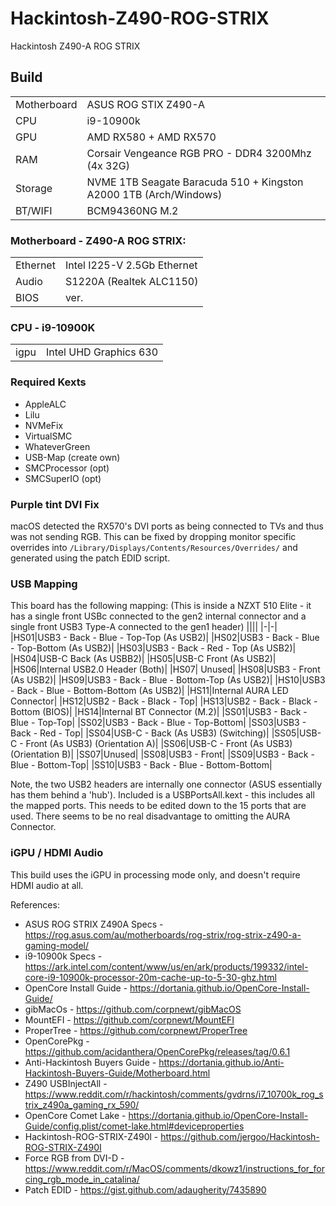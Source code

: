 # Hackintosh-Z490-ROG-STRIX
Hackintosh Z490-A ROG STRIX

## Build
|||
|-|-|
|Motherboard|ASUS ROG STIX Z490-A|
|CPU|i9-10900k|
|GPU|AMD RX580 + AMD RX570|
|RAM|Corsair Vengeance RGB PRO - DDR4 3200Mhz (4x 32G)|
|Storage|NVME 1TB Seagate Baracuda 510 + Kingston A2000 1TB (Arch/Windows)|
|BT/WIFI|BCM94360NG M.2 |


### Motherboard - Z490-A ROG STRIX:
|||
|-|-|
|Ethernet|Intel I225-V 2.5Gb Ethernet|
|Audio|S1220A (Realtek ALC1150)|
|BIOS|ver. |

### CPU - i9-10900K
|||
|-|-|
|igpu|Intel UHD Graphics 630|

### Required Kexts
* AppleALC
* Lilu
* NVMeFix
* VirtualSMC
* WhateverGreen
* USB-Map (create own)
* SMCProcessor (opt)
* SMCSuperIO (opt)


### Purple tint DVI Fix

macOS detected the RX570's DVI ports as being connected to TVs and thus was not sending RGB.  This can be fixed by dropping monitor specific overrides into `/Library/Displays/Contents/Resources/Overrides/` and generated using the patch EDID script.

### USB Mapping
This board has the following mapping:
(This is inside a NZXT 510 Elite - it has a single front USBc connected to the gen2 internal connector and a single front USB3 Type-A connected to the gen1 header)
||||
|-|-|
|HS01|USB3 - Back - Blue - Top-Top (As USB2)|
|HS02|USB3 - Back - Blue - Top-Bottom (As USB2)|
|HS03|USB3 - Back - Red - Top (As USB2)|
|HS04|USB-C Back (As USBB2)|
|HS05|USB-C Front (As USB2)|
|HS06|Internal USB2.0 Header (Both)|
|HS07| Unused|
|HS08|USB3 - Front (As USB2)|
|HS09|USB3 - Back - Blue - Bottom-Top (As USB2)|
|HS10|USB3 - Back - Blue - Bottom-Bottom (As USB2)|
|HS11|Internal AURA LED Connector|
|HS12|USB2 - Back - Black - Top|
|HS13|USB2 - Back - Black - Bottom (BIOS)|
|HS14|Internal BT Connector (M.2)|
|SS01|USB3 - Back - Blue - Top-Top|
|SS02|USB3 - Back - Blue - Top-Bottom|
|SS03|USB3 - Back - Red - Top|
|SS04|USB-C - Back (As USB3) (Switching)|
|SS05|USB-C - Front (As USB3) (Orientation A)|
|SS06|USB-C - Front (As USB3) (Orientation B)|
|SS07|Unused|
|SS08|USB3 - Front|
|SS09|USB3 - Back - Blue - Bottom-Top|
|SS10|USB3 - Back - Blue - Bottom-Bottom|

Note, the two USB2 headers are internally one connector (ASUS essentially has them behind a 'hub').
Included is a USBPortsAll.kext - this includes all the mapped ports.  This needs to be edited down to the 15 ports that are used.
There seems to be no real disadvantage to omitting the AURA Connector.

### iGPU / HDMI Audio
This build uses the iGPU in processing mode only, and doesn't require HDMI audio at all.





References:
* ASUS ROG STRIX Z490A Specs - https://rog.asus.com/au/motherboards/rog-strix/rog-strix-z490-a-gaming-model/
* i9-10900k Specs - https://ark.intel.com/content/www/us/en/ark/products/199332/intel-core-i9-10900k-processor-20m-cache-up-to-5-30-ghz.html
* OpenCore Install Guide - https://dortania.github.io/OpenCore-Install-Guide/
* gibMacOs - https://github.com/corpnewt/gibMacOS
* MountEFI - https://github.com/corpnewt/MountEFI
* ProperTree - https://github.com/corpnewt/ProperTree
* OpenCorePkg - https://github.com/acidanthera/OpenCorePkg/releases/tag/0.6.1
* Anti-Hackintosh Buyers Guide - https://dortania.github.io/Anti-Hackintosh-Buyers-Guide/Motherboard.html
* Z490 USBInjectAll - https://www.reddit.com/r/hackintosh/comments/gvdrns/i7_10700k_rog_strix_z490a_gaming_rx_590/
* OpenCore Comet Lake - https://dortania.github.io/OpenCore-Install-Guide/config.plist/comet-lake.html#deviceproperties
* Hackintosh-ROG-STRIX-Z490l - https://github.com/jergoo/Hackintosh-ROG-STRIX-Z490I
* Force RGB from DVI-D - https://www.reddit.com/r/MacOS/comments/dkowz1/instructions_for_forcing_rgb_mode_in_catalina/
* Patch EDID - https://gist.github.com/adaugherity/7435890